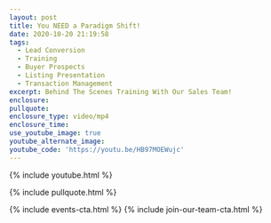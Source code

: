 ```yaml
---
layout: post
title: You NEED a Paradigm Shift!
date: 2020-10-20 21:19:58
tags:
  - Lead Conversion
  - Training
  - Buyer Prospects
  - Listing Presentation
  - Transaction Management
excerpt: Behind The Scenes Training With Our Sales Team!
enclosure:
pullquote:
enclosure_type: video/mp4
enclosure_time:
use_youtube_image: true
youtube_alternate_image:
youtube_code: 'https://youtu.be/HB97MOEWujc'
---
```


{% include youtube.html %}

{% include pullquote.html %}

{% include events-cta.html %} {% include join-our-team-cta.html %}